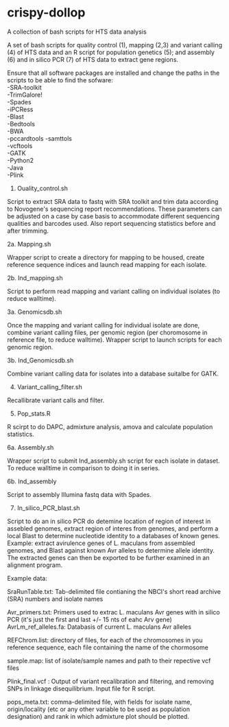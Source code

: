 # crispy-dollop
A collection of bash scripts for HTS data analysis

A set of bash scripts for quality control (1), mapping (2,3) and variant calling (4)  of HTS data and an R script for population genetics (5); and assembly (6) and in silico PCR (7) of HTS data to extract gene regions.

Ensure that all software packages are installed and change the paths in the scripts to be able to find the sofware: <br/>
-SRA-toolkit <br/>
-TrimGalore! <br/>
-Spades <br/>
-iPCRess <br/>
-Blast <br/>
-Bedtools <br/>
-BWA <br/>
-pccardtools
-samttols <br/>
-vcftools <br/>
-GATK <br/>
-Python2 <br/>
-Java <br/>
-Plink <br/>

1.	Ouality_control.sh <br/>

Script to extract SRA data to fastq with SRA toolkit and trim data according to Novogene's sequencing report recommendations. These parameters can be adjusted on a case by case basis to accommodate different sequencing qualities and barcodes used. Also report sequencing statistics before and after trimming.

2a. 	Mapping.sh <br/>

Wrapper script to create a directory for mapping to be housed, create reference sequence indices and launch read mapping for each isolate.

2b. 	Ind_mapping.sh  <br/>

Script to perform read mapping and variant calling on individual isolates (to reduce walltime).

3a. 	Genomicsdb.sh  <br/>

Once the mapping and variant calling for individual isolate are done, combine variant calling files, per genomic region (per choromosome in reference file, to reduce walltime). Wrapper script to launch scripts for each genomic region.

3b. 	Ind_Genomicsdb.sh <br/>

Combine variant calling data for isolates into a database suitalbe for GATK.

4.	Variant_calling_filter.sh <br/>

Recallibrate variant calls and filter.

5. Pop_stats.R <br/>

R scirpt to do DAPC, admixture analysis, amova and calculate population statistics.

6a. 	Assembly.sh <br/>

Wrapper script to submit Ind_assembly.sh script for each isolate in dataset. To reduce walltime in comparison to doing it in series.

6b. 	Ind_assembly <br/>

Script to assembly Illumina fastq data with Spades.

7.	In_silico_PCR_blast.sh <br/>

Script to do an in silico PCR do detemine location of region of interest in assebled genomes, extract region of interes from genomes, and perform a local Blast to determine nucleotide identity to a databases of known genes.
Example: extract avirulence genes of L. maculans from assembled genomes, and Blast against known Avr alleles to determine allele identity. The extracted genes can then be exported to be further examined in an alignment program.

Example data: <br/>

SraRunTable.txt:  Tab-delimited file contianing the NBCI's short read archive (SRA) numbers and isolate names <br/>

Avr_primers.txt: Primers used to extrac L. maculans Avr genes with in silico PCR (it's just the first and last +/- 15 nts of eahc Arv gene) <br/>
AvrLm_ref_alleles.fa: Databasis of current L. maculans Avr alleles <br/>

REFChrom.list: directory of files, for each of the chromosomes in you reference sequence, each file containing the name of the chormosome <br/>

sample.map: list of isolate/sample names and path to their repective vcf files

Plink_final.vcf : Output of variant recalibration and filtering, and removing SNPs in linkage disequilibrium. Input file for R script.

pops_meta.txt: comma-delimited file, with fields for isolate name, origin/locality (etc or any other variable to be used as population designation) and rank in which admixture plot should be plotted.


